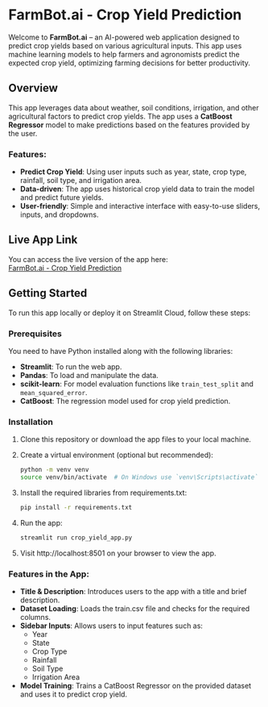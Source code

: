 # FarmBot.ai - Crop Yield Prediction

Welcome to **FarmBot.ai** – an AI-powered web application designed to predict crop yields based on various agricultural inputs. This app uses machine learning models to help farmers and agronomists predict the expected crop yield, optimizing farming decisions for better productivity.

## Overview

This app leverages data about weather, soil conditions, irrigation, and other agricultural factors to predict crop yields. The app uses a **CatBoost Regressor** model to make predictions based on the features provided by the user.

### Features:
- **Predict Crop Yield**: Using user inputs such as year, state, crop type, rainfall, soil type, and irrigation area.
- **Data-driven**: The app uses historical crop yield data to train the model and predict future yields.
- **User-friendly**: Simple and interactive interface with easy-to-use sliders, inputs, and dropdowns.

## Live App Link

You can access the live version of the app here:  
[FarmBot.ai - Crop Yield Prediction](https://farmbotai.streamlit.app/)

## Getting Started

To run this app locally or deploy it on Streamlit Cloud, follow these steps:

### Prerequisites

You need to have Python installed along with the following libraries:

- **Streamlit**: To run the web app.
- **Pandas**: To load and manipulate the data.
- **scikit-learn**: For model evaluation functions like `train_test_split` and `mean_squared_error`.
- **CatBoost**: The regression model used for crop yield prediction.

### Installation

1. Clone this repository or download the app files to your local machine.

2. Create a virtual environment (optional but recommended):
   ```bash
   python -m venv venv
   source venv/bin/activate  # On Windows use `venv\Scripts\activate`
3. Install the required libraries from requirements.txt:
   ```bash
   pip install -r requirements.txt
4. Run the app:
   ```bash
   streamlit run crop_yield_app.py
5. Visit http://localhost:8501 on your browser to view the app.

### Features in the App:
- **Title & Description**: Introduces users to the app with a title and brief description.
- **Dataset Loading**: Loads the train.csv file and checks for the required columns.
- **Sidebar Inputs**: Allows users to input features such as:
    - Year
    - State
    - Crop Type
    - Rainfall
    - Soil Type
    - Irrigation Area
- **Model Training**: Trains a CatBoost Regressor on the provided dataset and uses it to predict crop yield.

